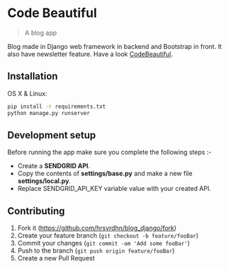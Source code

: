 # Code Beautiful
> A blog app

Blog made in Django web framework in backend and Bootstrap in front. It also have newsletter feature. Have a look <a href="https://code-beautiful.herokuapp.com" target="_blank">CodeBeautiful</a>.

## Installation

OS X & Linux:

```sh
pip install -r requirements.txt
python manage.py runserver
```

## Development setup

Before running the app make sure you complete the following steps :-<br>
* Create a <strong>SENDGRID API</strong>.
* Copy the contents of <strong>settings/base.py</strong> and make a new file <strong>settings/local.py</strong>.
* Replace SENDGRID_API_KEY variable value with your created API.

## Contributing

1. Fork it (<https://github.com/hrsvrdhn/blog_django/fork>)
2. Create your feature branch (`git checkout -b feature/fooBar`)
3. Commit your changes (`git commit -am 'Add some fooBar'`)
4. Push to the branch (`git push origin feature/fooBar`)
5. Create a new Pull Request
